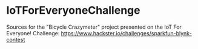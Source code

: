 # IoTForEveryoneChallenge
Sources for the "Bicycle Crazymeter" project presented on the IoT For Everyone! Challenge: https://www.hackster.io/challenges/sparkfun-blynk-contest
